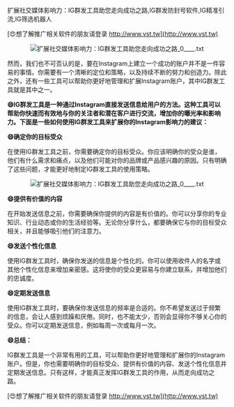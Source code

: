 扩展社交媒体影响力：IG群发工具助您走向成功之路,IG群发防封号软件,IG精准引流,IG筛选机器人

[😍想了解推广相关软件的朋友请登录 http://www.vst.tw](http://www.vst.tw)

 <center><img src="https://vst.tw/MP4/tuiguang/png/0.png" alt="扩展社交媒体影响力：IG群发工具助您走向成功之路_0____.txt"></center>

然而，我们也不可否认的是，要在Instagram上建立一个成功的账户并不是一件容易的事情。你需要有一个清晰的定位和策略，以及持续不断的努力和创造力。除此之外，还有一些工具可以帮助你更好地管理和扩展Instagram账户，其中IG群发工具就是其中之一。

**😄IG群发工具是一种通过Instagram直接发送信息给用户的方法。这种工具可以帮助你快速而有效地与你的关注者和潜在客户进行交流，增加你的曝光率和影响力。下面是一些如何使用IG群发工具来扩展你的Instagram影响力的建议：**

**😄确定你的目标受众**

在使用IG群发工具之前，你需要确定你的目标受众。你应该明确你的受众是谁，他们有什么需求和痛点，以及他们可能对你的品牌或产品感兴趣的原因。只有明确了这些问题，才能更好地制定IG群发工具的使用策略。

 <center><img src="https://vst.tw/MP4/tuiguang/png/2.png" alt="扩展社交媒体影响力：IG群发工具助您走向成功之路_0____.txt"></center>

**😄提供有价值的内容**

在开始发送信息之前，你需要确保你提供的内容是有价值的。你可以分享你的专业知识、行业动态或你的生活经验等。无论你分享什么，都要确保它与你的目标受众相关，并且能够吸引他们的注意力。

**😄发送个性化信息**

使用IG群发工具时，确保你发送的信息是个性化的。你可以使用收件人的名字或其他个性化信息来增加亲密感。这将使你的受众更容易与你建立联系，并增加他们的忠诚度。

**😄定期发送信息**

使用IG群发工具时，要确保你发送信息的频率是合适的。你不希望发送过于频繁的信息，会让人感到烦躁和厌倦。同时，也不能太少，否则会显得你不够关心你的受众。你可以定期发送信息，例如每周一次或每月一次。

**😄总结：**

IG群发工具是一个非常有用的工具，可以帮助你更好地管理和扩展你的Instagram账户。但是，你也需要明确你的目标受众、提供有价值的内容、发送个性化信息并定期发送信息。只有这样，才能真正发挥IG群发工具的作用，从而走向成功之路。

[😍想了解推广相关软件的朋友请登录 http://www.vst.tw](http://www.vst.tw)



